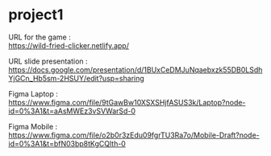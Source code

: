 # project1

URL for the game :\
https://wild-fried-clicker.netlify.app/


URL slide presentation :\
https://docs.google.com/presentation/d/1BUxCeDMJuNqaebxzk55DB0LSdhYjGCn_Hb5sm-2HSUY/edit?usp=sharing


Figma Laptop :\
https://www.figma.com/file/9tGawBw10XSXSHjfASUS3k/Laptop?node-id=0%3A1&t=aAsMWEz3vSVWarSd-0


Figma Mobile :\
https://www.figma.com/file/o2b0r3zEdu09fgrTU3Ra7o/Mobile-Draft?node-id=0%3A1&t=bfN03bp8tKgCQlth-0




